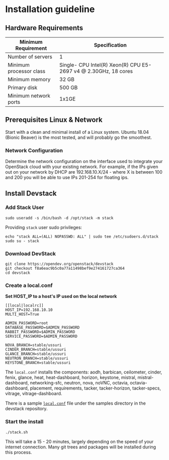 # Installation guideline
## Hardware Requirements
| Minimum Requirement  | Specification |
| ------------- | ------------- |
| Number of servers  | 1  |
| Minimum processor class  | Single- CPU Intel(R) Xeon(R) CPU E5-2697 v4 @ 2.30GHz, 18 cores |
| Minimum memory | 32 GB |
| Primary disk | 500 GB |
| Minimum network ports | 1x1GE|

## Prerequisites Linux & Network
Start with a clean and minimal install of a Linux system. Ubuntu 18.04 (Bionic Beaver) is the most tested, and will probably go the smoothest.

### Network Configuration
Determine the network configuration on the interface used to integrate your OpenStack cloud with your existing network. For example, if the IPs given out on your network by DHCP are 192.168.10.X/24 - where X is between 100 and 200 you will be able to use IPs 201-254 for floating ips.

## Install Devstack
### Add Stack User
``` 
sudo useradd -s /bin/bash -d /opt/stack -m stack 
```

Providing `stack` user sudo privileges:
```
echo "stack ALL=(ALL) NOPASSWD: ALL" | sudo tee /etc/sudoers.d/stack
sudo su - stack
```

### Download DevStack
```
git clone https://opendev.org/openstack/devstack
git checkout f8a6eac9b5c0a77a11498bef9e274161727ca364
cd devstack
```

### Create a local.conf
**Set HOST_IP to a host's IP used on the local network**
```
[[local|localrc]]
HOST_IP=192.168.10.10
MULTI_HOST=True

ADMIN_PASSWORD=root
DATABASE_PASSWORD=$ADMIN_PASSWORD
RABBIT_PASSWORD=$ADMIN_PASSWORD
SERVICE_PASSWORD=$ADMIN_PASSWORD

NOVA_BRANCH=stable/ussuri
CINDER_BRANCH=stable/ussuri
GLANCE_BRANCH=stable/ussuri
NEUTRON_BRANCH=stable/ussuri
KEYSTONE_BRANCH=stable/ussuri

```

The `local.conf` installs the components: aodh, barbican, ceilometer, cinder, fenix, glance, heat, heat-dashboard, horizon, keystone, mistral, mistral-dashboard, networking-sfc, neutron, nova, noVNC, octavia, octavia-dashboard, placement, requirements, tacker, tacker-horizon, tacker-specs, vitrage, vitrage-dashboard.

There is a sample [`local.conf`](local.conf) file under the samples directory in the devstack repository.

### Start the install
```
./stack.sh
```
This will take a 15 - 20 minutes, largely depending on the speed of your internet connection. Many git trees and packages will be installed during this process.
